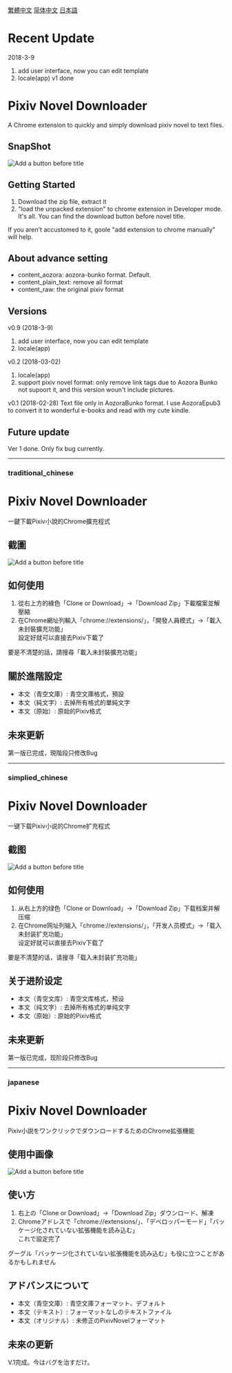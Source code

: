 [繁體中文](#traditional_chinese) [简体中文](#simplied_chinese) [日本語](#japanese)

# Recent Update
2018-3-9
1. add user interface, now you can edit template
2. locale(app)
v1 done

# Pixiv Novel Downloader

A Chrome extension to quickly and simply download pixiv novel to text files.

## SnapShot

![Add a button before title](https://drive.google.com/uc?id=1LoL1nN9smNRJ9bQwo_u3H7tNWOV6ikAi "SnapShot")

## Getting Started

1. Download the zip file, extract it
2. "load the unpacked extension" to chrome extension in Developer mode.  
It's all. You can find the download button before novel title.

If you aren't accustomed to it, goole "add extension to chrome manually" will help.

## About advance setting

* content_aozora: aozora-bunko format. Default.
* content_plain_text: remove all format
* content_raw: the original pixiv format

## Versions

v0.9 (2018-3-9)
1. add user interface, now you can edit template
2. locale(app)
	
v0.2 (2018-03-02) 
1. locale(app)
2. support pixiv novel format: only remove link tags due to Aozora Bunko not supoort it, and this version woun't include pictures.
		
v0.1 (2018-02-28)
Text file only in AozoraBunko format. I use AozoraEpub3 to convert it to wonderful e-books and read with my cute kindle.

## Future update

Ver 1 done. Only fix bug currently.

---
### traditional_chinese
# Pixiv Novel Downloader

一鍵下載Pixiv小說的Chrome擴充程式

## 截圖

![Add a button before title](https://drive.google.com/uc?id=1LoL1nN9smNRJ9bQwo_u3H7tNWOV6ikAi "SnapShot")

## 如何使用

1. 從右上方的綠色「Clone or Download」→「Download Zip」下載檔案並解壓縮
2. 在Chrome網址列輸入「chrome://extensions/」，「開發人員模式」→「載入未封裝擴充功能」  
設定好就可以直接去Pixiv下載了

要是不清楚的話，請搜尋「載入未封裝擴充功能」


## 關於進階設定

* 本文（青空文庫）: 青空文庫格式，預設
* 本文（純文字）: 去掉所有格式的單純文字
* 本文（原始）: 原始的Pixiv格式

## 未來更新

第一版已完成，現階段只修改Bug

---
### simplied_chinese
# Pixiv Novel Downloader

一键下载Pixiv小说的Chrome扩充程式

## 截图

![Add a button before title](https://drive.google.com/uc?id=1LoL1nN9smNRJ9bQwo_u3H7tNWOV6ikAi "SnapShot")

## 如何使用

1. 从右上方的绿色「Clone or Download」→「Download Zip」下载档案并解压缩
2. 在Chrome网址列输入「chrome://extensions/」，「开发人员模式」→「载入未封装扩充功能」  
设定好就可以直接去Pixiv下载了

要是不清楚的话，请搜寻「载入未封装扩充功能」


## 关于进阶设定

* 本文（青空文库）: 青空文库格式，预设
* 本文（纯文字）: 去掉所有格式的单纯文字
* 本文（原始）: 原始的Pixiv格式

## 未来更新

第一版已完成，现阶段只修改Bug

---
### japanese
# Pixiv Novel Downloader

Pixiv小説をワンクリックでダウンロードするためのChrome拡張機能

## 使用中画像

![Add a button before title](https://drive.google.com/uc?id=1LoL1nN9smNRJ9bQwo_u3H7tNWOV6ikAi "SnapShot")

## 使い方

1. 右上の「Clone or Download」→「Download Zip」ダウンロード、解凍
2. Chromeアドレスで「chrome://extensions/」、「デベロッパーモード」「バッケージ化されていない拡張機能を読み込む」  
これで設定完了

グーグル「バッケージ化されていない拡張機能を読み込む」も役に立つことがあるかもしれません

## アドバンスについて

* 本文（青空文庫）: 青空文庫フォーマット、デフォルト
* 本文（テキスト）: フォーマットなしのテキストファイル
* 本文（オリジナル）: 未修正のPixivNovelフォーマット

## 未來の更新

V.1完成。今はバグを治すだけ。
